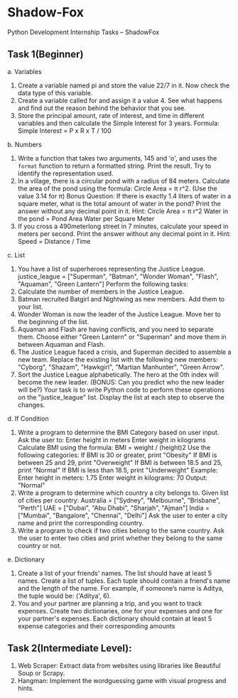 # Shadow-Fox
Python Development Internship Tasks – ShadowFox
## Task 1(Beginner)
a. Variables 
1. Create a variable named pi and store the value 22/7 in it.
 Now check the data type of this variable. 
2. Create a variable called for and assign it a value 4. See what
 happens and find out the reason behind the behavior that you
 see. 
3. Store the principal amount, rate of interest, and time in
 different variables and then calculate the Simple Interest for 3
 years. Formula: Simple Interest = P x R x T / 100

b. Numbers 
1. Write a function that takes two arguments, 145 and 'o', and
 uses the `format` function to return a formatted string. Print the
 result. Try to identify the representation used. 
2. In a village, there is a circular pond with a radius of 84 meters.
 Calculate the area of the pond using the formula: Circle Area = π
 r^2. (Use the value 3.14 for π) Bonus Question: If there is exactly
 1.4 liters of water in a square meter, what is the total amount of
 water in the pond? Print the answer without any decimal point in
 it. Hint: Circle Area = π r^2 Water in the pond = Pond Area
 Water per Square Meter 
3. If you cross a 490meterlong street in 7 minutes, calculate your
 speed in meters per second. Print the answer without any decimal
 point in it. Hint: Speed = Distance / Time

c. List 
1. You have a list of superheroes representing the Justice
 League. justice_league = ["Superman", "Batman", "Wonder
 Woman", "Flash", "Aquaman", "Green Lantern"] 
Perform the following tasks: 
1. Calculate the number of members in the Justice League. 
2. Batman recruited Batgirl and Nightwing as new members.
 Add them to your list. 
3. Wonder Woman is now the leader of the Justice League.
 Move her to the beginning of the list. 
4. Aquaman and Flash are having conflicts, and you need to
 separate them. Choose either "Green Lantern" or "Superman"
 and move them in between Aquaman and Flash. 
5. The Justice League faced a crisis, and Superman decided to
 assemble a new team. Replace the existing list with the following
 new members: "Cyborg", "Shazam", "Hawkgirl", "Martian
 Manhunter", "Green Arrow". 
6. Sort the Justice League alphabetically. The hero at the 0th
 index will become the new leader. 
(BONUS: Can you predict who the new leader will be?) 
Your task is to write Python code to perform these operations on
 the "justice_league" list. Display the list at each step to observe
 the changes.

d. If Condition 
1. Write a program to determine the BMI Category based on user input. 
Ask the user to: 
Enter height in meters 
Enter weight in kilograms 
Calculate BMI using the formula: BMI = weight / (height)2 
Use the following categories: 
If BMI is 30 or greater, print "Obesity" 
If BMI is between 25 and 29, print "Overweight" 
If BMI is between 18.5 and 25, print "Normal" 
If BMI is less than 18.5, print "Underweight" 
Example: 
Enter height in meters: 1.75 
Enter weight in kilograms: 70 
Output: "Normal" 
2. Write a program to determine which country a city belongs to. Given
 list of cities per country: 
Australia = ["Sydney", "Melbourne", "Brisbane", "Perth"] 
UAE = ["Dubai", "Abu Dhabi", "Sharjah", "Ajman"] 
India = ["Mumbai", "Bangalore", "Chennai", "Delhi"] 
Ask the user to enter a city name and print the corresponding country.
3. Write a program to check if two cities belong to the same country.
 Ask the user to enter two cities and print whether they belong to the
 same country or not.

e. Dictionary 
1. Create a list of your friends' names. The list should have at least 5 names.
 Create a list of tuples. Each tuple should contain a friend's name and the length
 of the name. 
For example, if someone’s name is Aditya, the tuple would be: ('Aditya', 6).
2. You and your partner are planning a trip, and you want to track expenses.
 Create two dictionaries, one for your expenses and one for your partner's
 expenses. Each dictionary should contain at least 5 expense categories and their
 corresponding amounts

## Task 2(Intermediate Level):
1. Web Scraper: Extract data from websites using libraries like
 Beautiful Soup or Scrapy. 
2. Hangman: Implement the wordguessing game with visual
 progress and hints.
